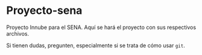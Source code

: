 # Proyecto-sena

Proyecto Innube para el SENA. Aquí se hará el proyecto con sus respectivos archivos.

Si tienen dudas, pregunten, especialmente si se trata de cómo usar `git`.